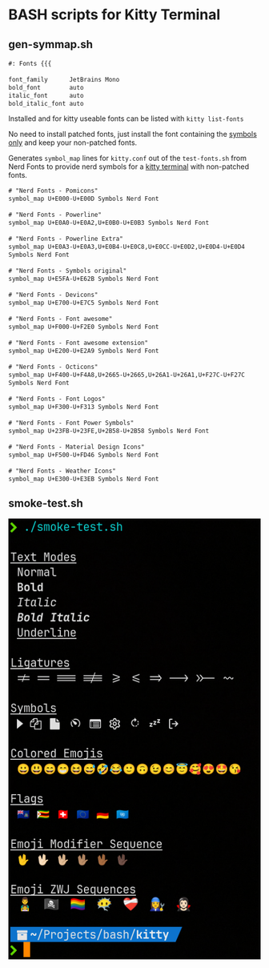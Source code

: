# BASH scripts for Kitty Terminal

## gen-symmap.sh



```
#: Fonts {{{

font_family      JetBrains Mono
bold_font        auto
italic_font      auto
bold_italic_font auto
```

Installed and for kitty useable fonts can be listed with ```kitty list-fonts```

No need to install patched fonts, just install the font containing the [symbols only](https://github.com/ryanoasis/nerd-fonts/releases/download/v3.0.0/NerdFontsSymbolsOnly.zip) and keep your non-patched fonts.

Generates ```symbol_map``` lines for ```kitty.conf``` out of the ```test-fonts.sh``` from Nerd Fonts to provide nerd symbols for a [kitty terminal](https://github.com/kovidgoyal/kitty) with non-patched fonts.


```
# "Nerd Fonts - Pomicons"
symbol_map U+E000-U+E00D Symbols Nerd Font

# "Nerd Fonts - Powerline"
symbol_map U+E0A0-U+E0A2,U+E0B0-U+E0B3 Symbols Nerd Font

# "Nerd Fonts - Powerline Extra"
symbol_map U+E0A3-U+E0A3,U+E0B4-U+E0C8,U+E0CC-U+E0D2,U+E0D4-U+E0D4 Symbols Nerd Font

# "Nerd Fonts - Symbols original"
symbol_map U+E5FA-U+E62B Symbols Nerd Font

# "Nerd Fonts - Devicons"
symbol_map U+E700-U+E7C5 Symbols Nerd Font

# "Nerd Fonts - Font awesome"
symbol_map U+F000-U+F2E0 Symbols Nerd Font

# "Nerd Fonts - Font awesome extension"
symbol_map U+E200-U+E2A9 Symbols Nerd Font

# "Nerd Fonts - Octicons"
symbol_map U+F400-U+F4A8,U+2665-U+2665,U+26A1-U+26A1,U+F27C-U+F27C Symbols Nerd Font

# "Nerd Fonts - Font Logos"
symbol_map U+F300-U+F313 Symbols Nerd Font

# "Nerd Fonts - Font Power Symbols"
symbol_map U+23FB-U+23FE,U+2B58-U+2B58 Symbols Nerd Font

# "Nerd Fonts - Material Design Icons"
symbol_map U+F500-U+FD46 Symbols Nerd Font

# "Nerd Fonts - Weather Icons"
symbol_map U+E300-U+E3EB Symbols Nerd Font
```

## smoke-test.sh

![smoke-test](smoke-test.png)

